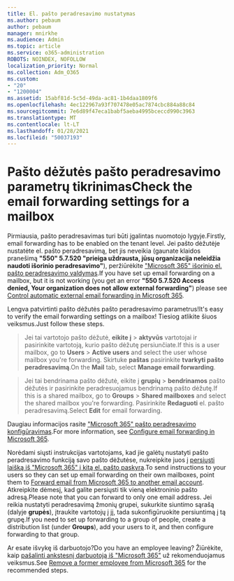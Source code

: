 ```yaml
---
title: El. pašto peradresavimo nustatymas
ms.author: pebaum
author: pebaum
manager: mnirkhe
ms.audience: Admin
ms.topic: article
ms.service: o365-administration
ROBOTS: NOINDEX, NOFOLLOW
localization_priority: Normal
ms.collection: Adm_O365
ms.custom:
- "20"
- "1200004"
ms.assetid: 15abf81d-5c5d-49da-ac81-1b4daa1809f6
ms.openlocfilehash: 4ec122967a93f707478e05ac7874cbc884a88c84
ms.sourcegitcommit: 7e6d89f47eca1babf5aeba4995bceccd990c3963
ms.translationtype: MT
ms.contentlocale: lt-LT
ms.lasthandoff: 01/28/2021
ms.locfileid: "50037193"
---
```

# <a name="check-the-email-forwarding-settings-for-a-mailbox"></a><span data-ttu-id="bfbb8-102">Pašto dėžutės pašto peradresavimo parametrų tikrinimas</span><span class="sxs-lookup"><span data-stu-id="bfbb8-102">Check the email forwarding settings for a mailbox</span></span>

<span data-ttu-id="bfbb8-103">Pirmiausia, pašto peradresavimas turi būti įgalintas nuomotojo lygyje.</span><span class="sxs-lookup"><span data-stu-id="bfbb8-103">Firstly, email forwarding has to be enabled on the tenant level.</span></span> <span data-ttu-id="bfbb8-104">Jei pašto dėžutėje nustatėte el. pašto peradresavimą, bet jis neveikia (gaunate klaidos pranešimą **"550" 5.7.520 "prieiga uždrausta, jūsų organizacija neleidžia naudoti išorinio peradresavimo"**), peržiūrėkite ["Microsoft 365" išorinio el. pašto peradresavimo valdymas](https://docs.microsoft.com/microsoft-365/security/office-365-security/external-email-forwarding?view=o365-worldwide).</span><span class="sxs-lookup"><span data-stu-id="bfbb8-104">If you have set up email forwarding on a mailbox, but it is not working (you get an error **"550 5.7.520 Access denied, Your organization does not allow external forwarding"**) please see [Control automatic external email forwarding in Microsoft 365](https://docs.microsoft.com/microsoft-365/security/office-365-security/external-email-forwarding?view=o365-worldwide).</span></span>

<span data-ttu-id="bfbb8-105">Lengva patvirtinti pašto dėžutės pašto peradresavimo parametrus!</span><span class="sxs-lookup"><span data-stu-id="bfbb8-105">It's easy to verify the email forwarding settings on a mailbox!</span></span> <span data-ttu-id="bfbb8-106">Tiesiog atlikite šiuos veiksmus.</span><span class="sxs-lookup"><span data-stu-id="bfbb8-106">Just follow these steps.</span></span>
  
> <span data-ttu-id="bfbb8-107">Jei tai vartotojo pašto dėžutė, **eikite į** \> **aktyvūs** vartotojai ir pasirinkite vartotoją, kurio pašto dėžutę persiunčiate.</span><span class="sxs-lookup"><span data-stu-id="bfbb8-107">If this is a user mailbox, go to **Users** \> **Active users** and select the user whose mailbox you're forwarding.</span></span> <span data-ttu-id="bfbb8-108">Skirtuke **paštas** pasirinkite **tvarkyti pašto peradresavimą**.</span><span class="sxs-lookup"><span data-stu-id="bfbb8-108">On the **Mail** tab, select **Manage email forwarding**.</span></span>

> <span data-ttu-id="bfbb8-109">Jei tai bendrinama pašto dėžutė, eikite į **grupių** \> **bendrinamos** pašto dėžutės ir pasirinkite peradresuojamus bendrinamą pašto dėžutę.</span><span class="sxs-lookup"><span data-stu-id="bfbb8-109">If this is a shared mailbox, go to **Groups** \> **Shared mailboxes** and select the shared mailbox you're forwarding.</span></span> <span data-ttu-id="bfbb8-110">Pasirinkite **Redaguoti** el. pašto peradresavimą.</span><span class="sxs-lookup"><span data-stu-id="bfbb8-110">Select **Edit** for email forwarding.</span></span>

<span data-ttu-id="bfbb8-111">Daugiau informacijos rasite ["Microsoft 365" pašto peradresavimo konfigūravimas](https://docs.microsoft.com/microsoft-365/admin/email/configure-email-forwarding).</span><span class="sxs-lookup"><span data-stu-id="bfbb8-111">For more information, see [Configure email forwarding in Microsoft 365](https://docs.microsoft.com/microsoft-365/admin/email/configure-email-forwarding).</span></span>
  
<span data-ttu-id="bfbb8-112">Norėdami siųsti instrukcijas vartotojams, kad jie galėtų nustatyti pašto peradresavimo funkciją savo pašto dėžutėse, nukreipkite juos į [persiųsti laišką iš "Microsoft 365" į kitą el. pašto paskyrą](https://support.office.com/article/Forward-email-from-Office-365-to-another-email-account-1ed4ee1e-74f8-4f53-a174-86b748ff6a0e).</span><span class="sxs-lookup"><span data-stu-id="bfbb8-112">To send instructions to your users so they can set up email forwarding on their own mailboxes, point them to [Forward email from Microsoft 365 to another email account](https://support.office.com/article/Forward-email-from-Office-365-to-another-email-account-1ed4ee1e-74f8-4f53-a174-86b748ff6a0e).</span></span> <span data-ttu-id="bfbb8-113">Atkreipkite dėmesį, kad galite persiųsti tik vieną elektroninio pašto adresą.</span><span class="sxs-lookup"><span data-stu-id="bfbb8-113">Please note that you can forward to only one email address.</span></span> <span data-ttu-id="bfbb8-114">Jei reikia nustatyti peradresavimą žmonių grupei, sukurkite siuntimo sąrašą (dalyje **grupės**), įtraukite vartotojų į jį, tada sukonfigūruokite persiuntimą į tą grupę.</span><span class="sxs-lookup"><span data-stu-id="bfbb8-114">If you need to set up forwarding to a group of people, create a distribution list (under **Groups**), add your users to it, and then configure forwarding to that group.</span></span>
  
<span data-ttu-id="bfbb8-115">Ar esate išvykę iš darbuotojo?</span><span class="sxs-lookup"><span data-stu-id="bfbb8-115">Do you have an employee leaving?</span></span> <span data-ttu-id="bfbb8-116">Žiūrėkite, kaip [pašalinti ankstesnį darbuotoją iš "Microsoft 365"](https://docs.microsoft.com/microsoft-365/admin/add-users/remove-former-employee) už rekomenduojamus veiksmus.</span><span class="sxs-lookup"><span data-stu-id="bfbb8-116">See [Remove a former employee from Microsoft 365](https://docs.microsoft.com/microsoft-365/admin/add-users/remove-former-employee) for the recommended steps.</span></span>